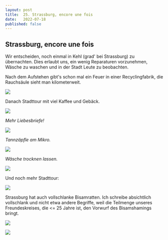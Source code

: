 ```yaml
---
layout: post
title:  25. Strassburg, encore une fois 
date:   2022-07-18
published: false
---
```


##  Strassburg, encore une fois ##

Wir entscheiden, noch einmal in Kehl (grad' bei Strassburg) zu übernachten. Dies erlaubt uns, ein wenig Reparaturen vorzunehmen, Wäsche zu waschen und in der Stadt Leute zu beobachten.



Nach dem Aufstehen gibt's schon mal ein Feuer in einer Recyclingfabrik, die Rauchsäule sieht man kilometerweit.

![](/img/20220719__ms_res_strassburg_1.jpg)

Danach Stadttour mit viel Kaffee und Gebäck.

![](/img/20220719__ms_res_strassburg_2.jpg)

*Mehr Liebesbriefe!*

![](/img/20220719__ms_res_strassburg_3.jpg)

*Tannzäpfle am Mikro.*

![](/img/20220719__ms_res_strassburg_4.jpg)

*Wäsche trocknen lassen.*

![](/img/20220719__ms_res_strassburg_5.jpg)

Und noch mehr Stadttour:

![](/img/20220719__ms_res_strassburg_6.jpg)

Strassburg hat auch vollschlanke Bisamratten. Ich schreibe absichtlich vollschlank und nicht etwa andere Begriffe, weil die Teilmenge unseres Freundeskreises, die <= 25 Jahre ist, den Vorwurf des Bisamshamings bringt.

![](/img/20220719__ms_res_strassburg_7.jpg)

![](/img/20220719__ms_res_strassburg_8.jpg)

